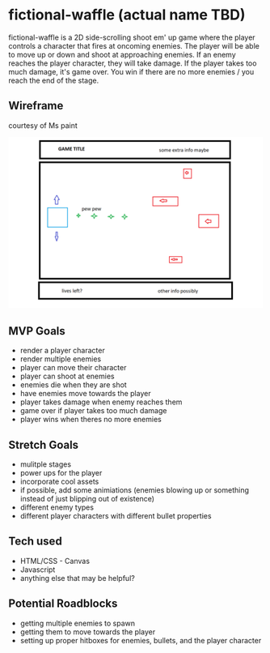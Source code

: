 # fictional-waffle (actual name TBD)

fictional-waffle is a 2D side-scrolling shoot em' up game where the player controls a character that fires at oncoming enemies. The player will be able to move up or down and shoot at approaching enemies. If an enemy reaches the player character, they will take damage. If the player takes too much damage, it's game over. You win if there are no more enemies / you reach the end of the stage.

## Wireframe

courtesy of Ms paint

![wireframe](./media/P1%20wireframe.png)

## MVP Goals

- render a player character
- render multiple enemies
- player can move their character
- player can shoot at enemies
- enemies die when they are shot
- have enemies move towards the player
- player takes damage when enemy reaches them
- game over if player takes too much damage
- player wins when theres no more enemies

## Stretch Goals

- mulitple stages
- power ups for the player
- incorporate cool assets
- if possible, add some animiations (enemies blowing up or something instead of just blipping out of existence)
- different enemy types
- different player characters with different bullet properties

## Tech used

- HTML/CSS - Canvas
- Javascript
- anything else that may be helpful?

## Potential Roadblocks

- getting multiple enemies to spawn
- getting them to move towards the player
- setting up proper hitboxes for enemies, bullets, and the player character